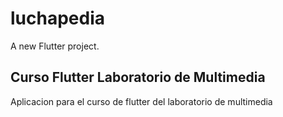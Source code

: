 # luchapedia

A new Flutter project.

## Curso Flutter Laboratorio de Multimedia

Aplicacion para el curso de flutter del laboratorio de multimedia
